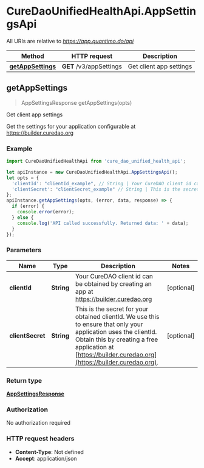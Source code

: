 # CureDaoUnifiedHealthApi.AppSettingsApi

All URIs are relative to *https://app.quantimo.do/api*

Method | HTTP request | Description
------------- | ------------- | -------------
[**getAppSettings**](AppSettingsApi.md#getAppSettings) | **GET** /v3/appSettings | Get client app settings



## getAppSettings

> AppSettingsResponse getAppSettings(opts)

Get client app settings

Get the settings for your application configurable at https://builder.curedao.org

### Example

```javascript
import CureDaoUnifiedHealthApi from 'cure_dao_unified_health_api';

let apiInstance = new CureDaoUnifiedHealthApi.AppSettingsApi();
let opts = {
  'clientId': "clientId_example", // String | Your CureDAO client id can be obtained by creating an app at https://builder.curedao.org
  'clientSecret': "clientSecret_example" // String | This is the secret for your obtained clientId. We use this to ensure that only your application uses the clientId.  Obtain this by creating a free application at [https://builder.curedao.org](https://builder.curedao.org).
};
apiInstance.getAppSettings(opts, (error, data, response) => {
  if (error) {
    console.error(error);
  } else {
    console.log('API called successfully. Returned data: ' + data);
  }
});
```

### Parameters


Name | Type | Description  | Notes
------------- | ------------- | ------------- | -------------
 **clientId** | **String**| Your CureDAO client id can be obtained by creating an app at https://builder.curedao.org | [optional] 
 **clientSecret** | **String**| This is the secret for your obtained clientId. We use this to ensure that only your application uses the clientId.  Obtain this by creating a free application at [https://builder.curedao.org](https://builder.curedao.org). | [optional] 

### Return type

[**AppSettingsResponse**](AppSettingsResponse.md)

### Authorization

No authorization required

### HTTP request headers

- **Content-Type**: Not defined
- **Accept**: application/json

